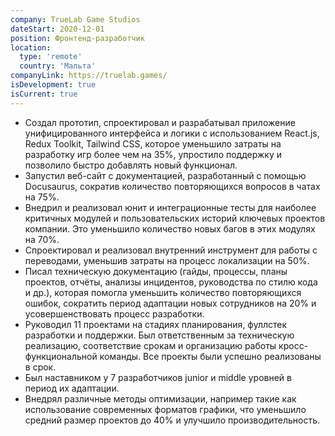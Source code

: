 ```yaml
---
company: TrueLab Game Studios
dateStart: 2020-12-01
position: Фронтенд-разработчик
location:
  type: 'remote'
  country: 'Мальта'
companyLink: https://truelab.games/
isDevelopment: true
isCurrent: true
---
```


- Создал прототип, спроектировал и разрабатывал приложение унифицированного интерфейса и логики с использованием React.js, Redux Toolkit, Tailwind CSS, которое уменьшило затраты на разработку игр более чем на 35%, упростило поддержку и позволило быстро добавлять новый функционал.
- Запустил веб-сайт с документацией, разработанный с помощью Docusaurus, сократив количество повторяющихся вопросов в чатах на 75%.
- Внедрил и реализовал юнит и интеграционные тесты для наиболее критичных модулей и пользовательских историй ключевых проектов компании. Это уменьшило количество новых багов в этих модулях на 70%.
- Спроектировал и реализовал внутренний инструмент для работы с переводами, уменьшив затраты на процесс локализации на 50%.
- Писал техническую документацию (гайды, процессы, планы проектов, отчёты, анализы инцидентов, руководства по стилю кода и др.), которая помогла уменьшить количество повторяющихся ошибок, сократить период адаптации новых сотрудников на 20% и усовершенствовать процесс разработки.
- Руководил 11 проектами на стадиях планирования, фуллстек разработки и поддержки. Был ответственным за техническую реализацию, соответствие срокам и организацию работы кросс-функциональной команды. Все проекты были успешно реализованы в срок.
- Был наставником у 7 разработчиков junior и middle уровней в период их адаптации.
- Внедрял различные методы оптимизации, например такие как использование современных форматов графики, что уменьшило средний размер проектов до 40% и улучшило производительность.
